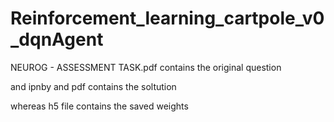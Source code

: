 # Reinforcement_learning_cartpole_v0_dqnAgent

NEUROG - ASSESSMENT TASK.pdf contains the original question

and ipnby and pdf contains the soltution

whereas h5 file contains the saved weights
